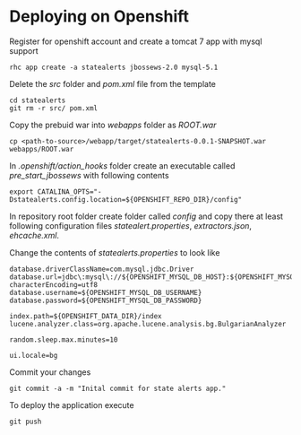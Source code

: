 Deploying on Openshift
======================

Register for openshift account and create a tomcat 7 app with mysql support

    rhc app create -a statealerts jbossews-2.0 mysql-5.1

Delete the _src_ folder and _pom.xml_ file from the template

    cd statealerts
    git rm -r src/ pom.xml

Copy the prebuid war into _webapps_ folder as _ROOT.war_

    cp <path-to-source>/webapp/target/statealerts-0.0.1-SNAPSHOT.war webapps/ROOT.war

In _.openshift/action_hooks_ folder create an executable called _pre_start_jbossews_ with following contents

    export CATALINA_OPTS="-Dstatealerts.config.location=${OPENSHIFT_REPO_DIR}/config"
    
In repository root folder create folder called _config_ and copy there at least following configuration files _statealert.properties_, _extractors.json_, _ehcache.xml_.

Change the contents of _statealerts.properties_ to look like

    database.driverClassName=com.mysql.jdbc.Driver
    database.url=jdbc\:mysql\://${OPENSHIFT_MYSQL_DB_HOST}:${OPENSHIFT_MYSQL_DB_PORT}/${OPENSHIFT_APP_NAME}?characterEncoding=utf8
    database.username=${OPENSHIFT_MYSQL_DB_USERNAME}
    database.password=${OPENSHIFT_MYSQL_DB_PASSWORD}

    index.path=${OPENSHIFT_DATA_DIR}/index
    lucene.analyzer.class=org.apache.lucene.analysis.bg.BulgarianAnalyzer

    random.sleep.max.minutes=10

    ui.locale=bg
    
Commit your changes

    git commit -a -m "Inital commit for state alerts app."

To deploy the application execute

    git push
